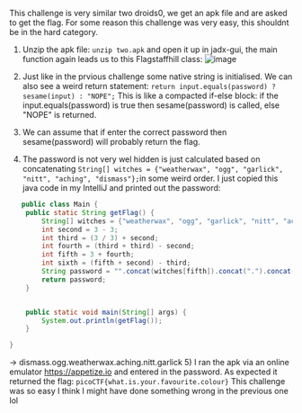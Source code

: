 This challenge is very similar two droids0, we get an apk file and are asked to get the flag. For some reason this challenge was very easy, this shouldnt be in the hard category.

1) Unzip the apk file: `unzip two.apk` and open it up in jadx-gui, the main function again leads us to this Flagstaffhill class:
   ![image](https://github.com/user-attachments/assets/068f0f67-a5b9-4d0c-883c-7f891d98db22)

2) Just like in the prvious challenge some native string is initialised. We can also see a weird return statement: `return input.equals(password) ? sesame(input) : "NOPE";`
   This is like a compacted if-else block: if the input.equals(password) is true then sesame(password) is called, else "NOPE" is returned.
3) We can assume that if enter the correct password then sesame(password) will probably return the flag.
4) The password is not very wel hidden is just calculated based on concatenating `String[] witches = {"weatherwax", "ogg", "garlick", "nitt", "aching", "dismass"};`in some weird order.
   I just copied this java code in my IntelliJ and printed out the password:
   
```java
   public class Main {
    public static String getFlag() {
        String[] witches = {"weatherwax", "ogg", "garlick", "nitt", "aching", "dismass"};
        int second = 3 - 3;
        int third = (3 / 3) + second;
        int fourth = (third + third) - second;
        int fifth = 3 + fourth;
        int sixth = (fifth + second) - third;
        String password = "".concat(witches[fifth]).concat(".").concat(witches[third]).concat(".").concat(witches[second]).concat(".").concat(witches[sixth]).concat(".").concat(witches[3]).concat(".").concat(witches[fourth]);
        return password;
    }


    public static void main(String[] args) {
        System.out.println(getFlag());
    }

}
```
-> dismass.ogg.weatherwax.aching.nitt.garlick
5) I ran the apk via an online emulator https://appetize.io and entered in the password.
   As expected it returned the flag: `picoCTF{what.is.your.favourite.colour}`
   This challenge was so easy I think I might have done something wrong in the previous one lol

   
